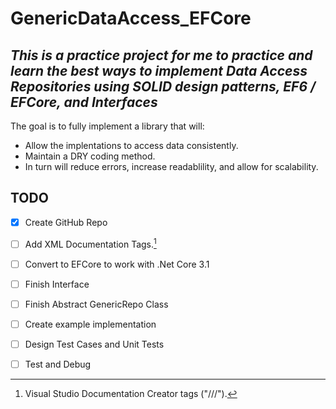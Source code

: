 # GenericDataAccess_EFCore

  *This is a practice project for me to practice and learn the best ways to implement Data Access Repositories using **SOLID** design patterns, **EF6 / EFCore**, and Interfaces*
  ---
  The goal is to fully implement a library that will: 
  - Allow the implentations to access data consistently.
  - Maintain a DRY coding method.
  - In turn will reduce errors, increase readablility, and allow for scalability.

## TODO
- [x] Create GitHub Repo
- [ ] Add XML Documentation Tags.[^1]
- [ ] Convert to EFCore to work with .Net Core 3.1
- [ ] Finish Interface
- [ ] Finish Abstract GenericRepo Class
- [ ] Create example implementation
- [ ] Design Test Cases and Unit Tests
- [ ] Test and Debug


[^1]: Visual Studio Documentation Creator tags ("///").
